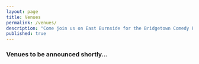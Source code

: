 ```yaml
---
layout: page
title: Venues
permalink: /venues/
description: "Come join us on East Burnside for the Bridgetown Comedy Festival in 2016!"
published: true
---
```


### Venues to be announced shortly...
